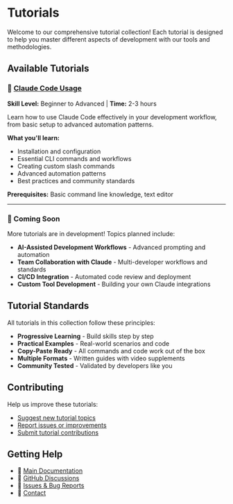 # Tutorials

Welcome to our comprehensive tutorial collection! Each tutorial is designed to help you master different aspects of development with our tools and methodologies.

## Available Tutorials

### 🤖 [Claude Code Usage](claude-code-usage/)
**Skill Level:** Beginner to Advanced | **Time:** 2-3 hours

Learn how to use Claude Code effectively in your development workflow, from basic setup to advanced automation patterns.

**What you'll learn:**
- Installation and configuration
- Essential CLI commands and workflows
- Creating custom slash commands
- Advanced automation patterns
- Best practices and community standards

**Prerequisites:** Basic command line knowledge, text editor

---

### 🚀 Coming Soon

More tutorials are in development! Topics planned include:
- **AI-Assisted Development Workflows** - Advanced prompting and automation
- **Team Collaboration with Claude** - Multi-developer workflows and standards
- **CI/CD Integration** - Automated code review and deployment
- **Custom Tool Development** - Building your own Claude integrations

## Tutorial Standards

All tutorials in this collection follow these principles:
- **Progressive Learning** - Build skills step by step
- **Practical Examples** - Real-world scenarios and code
- **Copy-Paste Ready** - All commands and code work out of the box
- **Multiple Formats** - Written guides with video supplements
- **Community Tested** - Validated by developers like you

## Contributing

Help us improve these tutorials:
- [Suggest new tutorial topics](https://github.com/ncolesummers/enterprise-intelligence-portfolio/issues/new?assignees=&labels=enhancement%2Cdocumentation&template=tutorial-request.md&title=%5BTutorial%5D)
- [Report issues or improvements](https://github.com/ncolesummers/enterprise-intelligence-portfolio/issues/new?assignees=&labels=bug%2Cdocumentation&template=bug_report.md&title=%5BTutorial%20Issue%5D)
- [Submit tutorial contributions](../CONTRIBUTING.md#documentation)

## Getting Help

- 📖 [Main Documentation](../README.md)
- 💬 [GitHub Discussions](https://github.com/ncolesummers/enterprise-intelligence-portfolio/discussions)
- 🐛 [Issues & Bug Reports](https://github.com/ncolesummers/enterprise-intelligence-portfolio/issues)
- 📧 [Contact](mailto:ncolesummers@gmail.com)